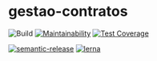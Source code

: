 # gestao-contratos

![Build](https://github.com/tecidosbr/gestao-contratos-service/workflows/DevOps%20Pipeline/badge.svg?branch=master)
[![Maintainability](https://api.codeclimate.com/v1/badges/75e2d10e0ea5e2f235e4/maintainability)](https://codeclimate.com/repos/60078c0898485d018d004e57/maintainability)
[![Test Coverage](https://api.codeclimate.com/v1/badges/75e2d10e0ea5e2f235e4/test_coverage)](https://codeclimate.com/repos/60078c0898485d018d004e57/test_coverage)

[![semantic-release](https://img.shields.io/badge/%20%20%F0%9F%93%A6%F0%9F%9A%80-semantic--release-e10079.svg)](https://github.com/semantic-release/semantic-release)
[![lerna](https://img.shields.io/badge/maintained%20with-lerna-cc00ff.svg)](https://lerna.js.org/)
